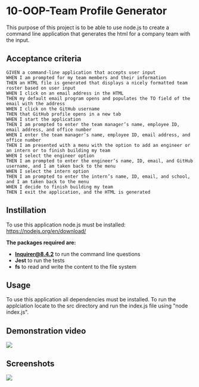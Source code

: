 # 10-OOP-Team Profile Generator
This purpose of this project is to be able to use node.js to create a command line application that generates the html for a company team with the input. 

## Acceptance criteria
```
GIVEN a command-line application that accepts user input
WHEN I am prompted for my team members and their information
THEN an HTML file is generated that displays a nicely formatted team roster based on user input
WHEN I click on an email address in the HTML
THEN my default email program opens and populates the TO field of the email with the address
WHEN I click on the GitHub username
THEN that GitHub profile opens in a new tab
WHEN I start the application
THEN I am prompted to enter the team manager’s name, employee ID, email address, and office number
WHEN I enter the team manager’s name, employee ID, email address, and office number
THEN I am presented with a menu with the option to add an engineer or an intern or to finish building my team
WHEN I select the engineer option
THEN I am prompted to enter the engineer’s name, ID, email, and GitHub username, and I am taken back to the menu
WHEN I select the intern option
THEN I am prompted to enter the intern’s name, ID, email, and school, and I am taken back to the menu
WHEN I decide to finish building my team
THEN I exit the application, and the HTML is generated
```

## Instillation 
To use this application node.js must be installed: https://nodejs.org/en/download/ <br />

**The packages required are:**
 * **Inquirer@8.4.2** to run the command line questions
 * **Jest** to run the tests
 * **fs** to read and write the content to the file system 

## Usage
To use this application all dependencies must be installed. To run the applciation locate to the src directory and run the index.js file using "node index.js".

## Demonstration video
![](https://github.com/)

## Screenshots 
![](https://github.com/)

